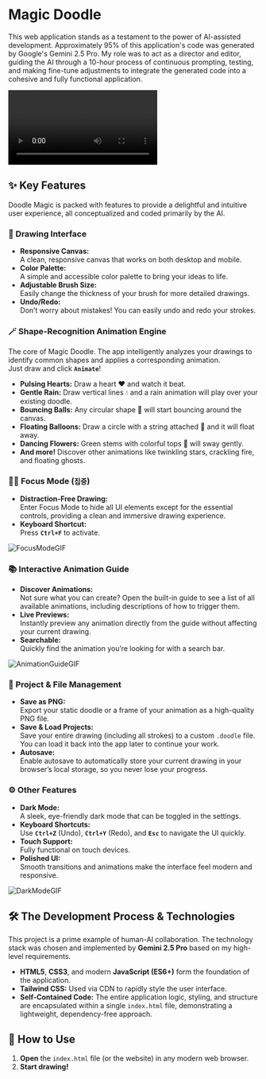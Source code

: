 # Magic Doodle

This web application stands as a testament to the power of AI-assisted development. Approximately 95% of this application's code was generated by Google's Gemini 2.5 Pro.
My role was to act as a director and editor, guiding the AI through a 10-hour process of continuous prompting, testing, and making fine-tune adjustments to integrate the generated code into a cohesive and fully functional application.

![MagicDoodleGIF](github/magicdoodle.mp4)


## ✨ Key Features
Doodle Magic is packed with features to provide a delightful and intuitive user experience, all conceptualized and coded primarily by the AI.

### 🎨 Drawing Interface
- **Responsive Canvas:**  
  A clean, responsive canvas that works on both desktop and mobile.
- **Color Palette:**  
  A simple and accessible color palette to bring your ideas to life.
- **Adjustable Brush Size:**  
  Easily change the thickness of your brush for more detailed drawings.
- **Undo/Redo:**  
  Don’t worry about mistakes! You can easily undo and redo your strokes.

### 🪄 Shape-Recognition Animation Engine
The core of Magic Doodle. The app intelligently analyzes your drawings to identify common shapes and applies a corresponding animation.  
Just draw and click **`Animate`**!
  - **Pulsing Hearts:** Draw a heart ❤️ and watch it beat.
  - **Gentle Rain:** Draw vertical lines 💧 and a rain animation will play over your existing doodle.
  - **Bouncing Balls:** Any circular shape 🏀 will start bouncing around the canvas.
  - **Floating Balloons:** Draw a circle with a string attached 🎈 and it will float away.
  - **Dancing Flowers:** Green stems with colorful tops 🌸 will sway gently.
  - **And more!** Discover other animations like twinkling stars, crackling fire, and floating ghosts.

### 🧘‍♂️ Focus Mode (`집중`)
 - **Distraction-Free Drawing:**  
      Enter Focus Mode to hide all UI elements except for the essential controls, providing a clean and immersive drawing experience.
 - **Keyboard Shortcut:**  
      Press **`Ctrl+F`** to activate.
  
![FocusModeGIF](/doodlemagic02.jpg)


### 📚 Interactive Animation Guide
- **Discover Animations:**  
  Not sure what you can create? Open the built-in guide to see a list of all available animations, including descriptions of how to trigger them.
- **Live Previews:**  
  Instantly preview any animation directly from the guide without affecting your current drawing.
- **Searchable:**  
  Quickly find the animation you’re looking for with a search bar.


![AnimationGuideGIF](/doodlemagic02.jpg)


### 💾 Project & File Management
- **Save as PNG:**  
  Export your static doodle or a frame of your animation as a high-quality PNG file.
- **Save & Load Projects:**  
  Save your entire drawing (including all strokes) to a custom `.doodle` file. You can load it back into the app later to continue your work.
- **Autosave:**  
  Enable autosave to automatically store your current drawing in your browser’s local storage, so you never lose your progress.

### ⚙️ Other Features
- **Dark Mode:**  
  A sleek, eye-friendly dark mode that can be toggled in the settings.
- **Keyboard Shortcuts:**  
  Use **`Ctrl+Z`** (Undo), **`Ctrl+Y`** (Redo), and **`Esc`** to navigate the UI quickly.
- **Touch Support:**  
  Fully functional on touch devices.
- **Polished UI:**  
  Smooth transitions and animations make the interface feel modern and responsive.

![DarkModeGIF](/doodlemagic02.jpg)


## 🛠️ The Development Process & Technologies
This project is a prime example of human-AI collaboration. The technology stack was chosen and implemented by **Gemini 2.5 Pro** based on my high-level requirements.
- **HTML5**, **CSS3**, and modern **JavaScript (ES6+)** form the foundation of the application.
- **Tailwind CSS:** Used via CDN to rapidly style the user interface.
- **Self-Contained Code:** The entire application logic, styling, and structure are encapsulated within a single `index.html` file, demonstrating a lightweight, dependency-free approach.

## 🚀 How to Use
1. **Open** the `index.html` file (or the website) in any modern web browser.
2. **Start drawing!**
